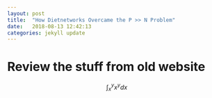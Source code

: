 ```yaml
---
layout: post
title:  "How Dietnetworks Overcame the P >> N Problem"
date:   2018-08-13 12:42:13
categories: jekyll update
---
```



# Review the stuff from old website

$$\int_{x}^{y} x^y dx$$



